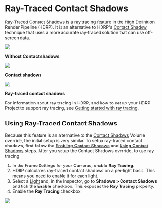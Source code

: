 # Ray-Traced Contact Shadows

Ray-Traced Contact Shadows is a ray tracing feature in the High Definition Render Pipeline (HDRP). It is an alternative to HDRP's [Contact Shadow](Override-Contact-Shadows.md) technique that uses a more accurate ray-traced solution that can use off-screen data.

![](Images/RayTracedContactShadow1.png)

**Without Contact shadows**

![](Images/RayTracedContactShadow2.png)

**Contact shadows**

![](Images/RayTracedContactShadow3.png)

**Ray-traced contact shadows**

For information about ray tracing in HDRP, and how to set up your HDRP Project to support ray tracing, see [Getting started with ray tracing](Ray-Tracing-Getting-Started.md).

## Using Ray-Traced Contact Shadows

Because this feature is an alternative to the [Contact Shadows](Override-Contact-Shadows.md) Volume override, the initial setup is very similar. To setup ray-traced contact shadows, first follow the [Enabling Contact Shadows](Override-Contact-Shadows.md#enabling-contact-shadows) and [Using Contact Shadows](Override-Contact-Shadows.md#using-contact-shadows) steps. After you setup the Contact Shadows override, to use ray tracing:

1. In the Frame Settings for your Cameras, enable **Ray Tracing**.
2. HDRP calculates ray-traced contact shadows on a per-light basis. This means you need to enable it for each light.
3. Select a [Light](Light-Component.md) and, in the Inspector, go to **Shadows > Contact Shadows** and tick the **Enable** checkbox. This exposes the **Ray Tracing** property.
4. Enable the **Ray Tracing** checkbox.

![](Images/ContactShadowLightComponent.png)
